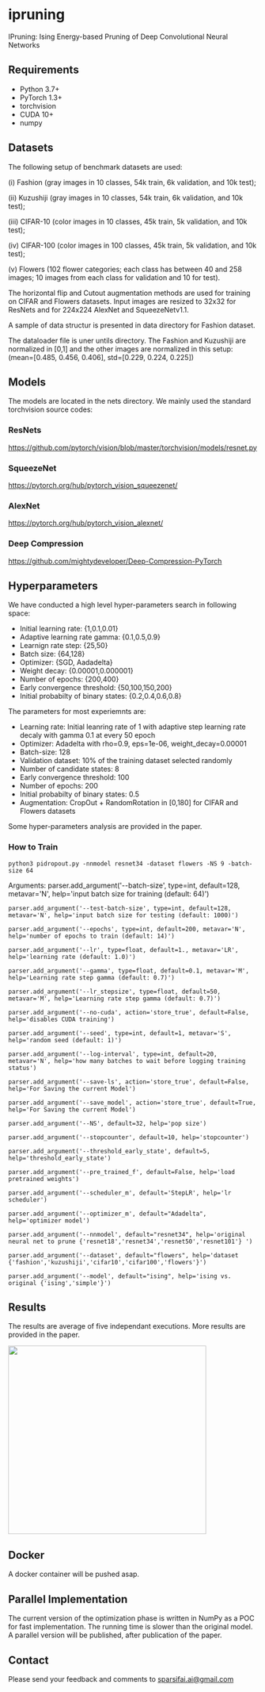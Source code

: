 # ipruning
IPruning: Ising Energy-based Pruning of Deep Convolutional Neural Networks


## Requirements
- Python 3.7+
- PyTorch 1.3+
- torchvision
- CUDA 10+
- numpy

## Datasets
The following setup of benchmark datasets are used: 

(i) Fashion (gray images in 10 classes, 54k train, 6k validation, and 10k test);

(ii) Kuzushiji (gray images in 10 classes, 54k train, 6k validation, and 10k test); 

(iii) CIFAR-10 (color images in 10 classes, 45k train, 5k validation, and 10k test);

(iv) CIFAR-100 (color images in 100 classes, 45k train, 5k validation, and 10k test);

(v) Flowers (102 flower categories; each class has between 40 and 258 images; 10 images from each class for validation and 10 for test). 

The horizontal flip and Cutout augmentation methods are used for training on CIFAR and Flowers datasets. Input images are resized to 32x32 for ResNets and for 224x224 AlexNet and SqueezeNetv1.1. 

A sample of data structur is presented in data directory for Fashion dataset.

The dataloader file is uner untils directory. The Fashion and Kuzushiji are normalized in [0,1] and the other images are normalized in this setup: (mean=[0.485, 0.456, 0.406], std=[0.229, 0.224, 0.225])

## Models
The models are located in the nets directory. We mainly used the standard torchvision source codes: 

### ResNets

https://github.com/pytorch/vision/blob/master/torchvision/models/resnet.py

### SqueezeNet

https://pytorch.org/hub/pytorch_vision_squeezenet/

### AlexNet

https://pytorch.org/hub/pytorch_vision_alexnet/

### Deep Compression

https://github.com/mightydeveloper/Deep-Compression-PyTorch

## Hyperparameters

We have conducted a high level hyper-parameters search in following space:

- Initial learning rate: {1,0.1,0.01}
- Adaptive learning rate gamma: {0.1,0.5,0.9}
- Learnign rate step: {25,50}
- Batch size: {64,128}
- Optimizer: {SGD, Aadadelta}
- Weight decay: {0.00001,0.000001}
- Number of epochs: {200,400}
- Early convergence threshold: {50,100,150,200}
- Initial probabilty of binary states: {0.2,0.4,0.6,0.8}


The parameters for most experiemnts are:

- Learning rate: Initial leanring rate of 1 with adaptive step learning rate decaly with gamma 0.1 at every 50 epoch 
- Optimizer: Adadelta with rho=0.9, eps=1e-06, weight_decay=0.00001
- Batch-size: 128
- Validation dataset: 10% of the training dataset selected randomly
- Number of candidate states: 8
- Early convergence threshold: 100
- Number of epochs: 200
- Initial probabilty of binary states: 0.5
- Augmentation: CropOut + RandomRotation in [0,180] for CIFAR and Flowers datasets

Some hyper-parameters analysis are provided in the paper.

### How to Train
`python3 pidropout.py -nnmodel resnet34 -dataset flowers -NS 9 -batch-size 64`

Arguments:
    parser.add_argument('--batch-size', type=int, default=128, metavar='N', help='input batch size for training (default: 64)')
    
    parser.add_argument('--test-batch-size', type=int, default=128, metavar='N', help='input batch size for testing (default: 1000)')
    
    parser.add_argument('--epochs', type=int, default=200, metavar='N', help='number of epochs to train (default: 14)')
    
    parser.add_argument('--lr', type=float, default=1., metavar='LR', help='learning rate (default: 1.0)')
    
    parser.add_argument('--gamma', type=float, default=0.1, metavar='M', help='Learning rate step gamma (default: 0.7)')
    
    parser.add_argument('--lr_stepsize', type=float, default=50, metavar='M', help='Learning rate step gamma (default: 0.7)')
    
    parser.add_argument('--no-cuda', action='store_true', default=False, help='disables CUDA training')
    
    parser.add_argument('--seed', type=int, default=1, metavar='S', help='random seed (default: 1)')
    
    parser.add_argument('--log-interval', type=int, default=20, metavar='N', help='how many batches to wait before logging training status')
    
    parser.add_argument('--save-ls', action='store_true', default=False, help='For Saving the current Model')
    
    parser.add_argument('--save_model', action='store_true', default=True, help='For Saving the current Model')
    
    parser.add_argument('--NS', default=32, help='pop size')
    
    parser.add_argument('--stopcounter', default=10, help='stopcounter')
    
    parser.add_argument('--threshold_early_state', default=5, help='threshold_early_state')
    
    parser.add_argument('--pre_trained_f', default=False, help='load pretrained weights')
    
    parser.add_argument('--scheduler_m', default='StepLR', help='lr scheduler')
    
    parser.add_argument('--optimizer_m', default="Adadelta", help='optimizer model')
    
    parser.add_argument('--nnmodel', default="resnet34", help='original neural net to prune {'resnet18','resnet34','resnet50','resnet101'} ')
    
    parser.add_argument('--dataset', default="flowers", help='dataset {'fashion','kuzushiji','cifar10','cifar100','flowers'}')
    
    parser.add_argument('--model', default="ising", help='ising vs. original {'ising','simple'}')
    

## Results
The results are average of five independant executions. More results are provided in the paper.

<img src="https://github.com/sparsifai/ipruning/blob/master/pngs/res.png" data-canonical-src="https://github.com/sparsifai/ipruning/blob/master/pngs/res.png" width="400" height="380" />

## Docker
A docker container will be pushed asap.

## Parallel Implementation
The current version of the optimization phase is written in NumPy as a POC for fast implementation. The running time is slower than the original model. A parallel version will be published, after publication of the paper. 

## Contact
Please send your feedback and comments to sparsifai.ai@gmail.com
